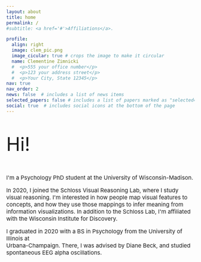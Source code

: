 ```yaml
---
layout: about
title: home
permalink: /
#subtitle: <a href='#'>Affiliations</a>. 

profile:
  align: right
  image: clem_pic.png
  image_cicular: true # crops the image to make it circular
  name: Clementine Zimnicki
  #  <p>555 your office number</p>
  #  <p>123 your address street</p>
  #  <p>Your City, State 12345</p>
nav: true
nav_order: 2
news: false  # includes a list of news items
selected_papers: false # includes a list of papers marked as "selected={true}"
social: true  # includes social icons at the bottom of the page
---
```


<p style="font-size:50px;"> Hi! </p>

<p style="font-size:15px;">I'm a Psychology PhD student at the University of Wisconsin-Madison. </p>

<p style="font-size:15px;">In 2020, I joined the Schloss Visual Reasoning Lab, where I study visual reasoning. I'm interested in how people map visual features to concepts, and how they use those mappings to infer meaning from information visualizations. In addition to the Schloss Lab, I'm affiliated with the Wisconsin Institute for Discovery. </p>

<p style="font-size:15px;">I graduated in 2020 with a BS in Psychology from the University of Illinois at <br> Urbana-Champaign. There, I was advised by Diane Beck, and studied spontaneous EEG alpha oscillations.</p>
